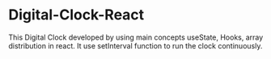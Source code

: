 # Digital-Clock-React
This Digital Clock developed by using main concepts useState, Hooks, array distribution in react. It use setInterval function to run the clock continuously. 
